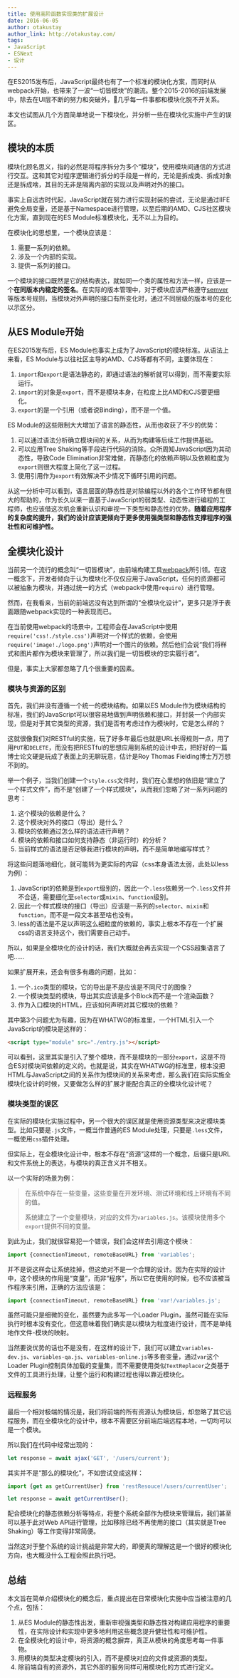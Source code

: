 ```yaml
---
title: 使用高阶函数实现类的扩展设计
date: 2016-06-05
author: otakustay
author_link: http://otakustay.com/
tags:
- JavaScript
- ESNext
- 设计
---
```


在ES2015发布后，JavaScript最终也有了一个标准的模块化方案，而同时从webpack开始，也带来了一波“一切皆模块”的潮流。整个2015-2016的前端发展中，除去在UI层不断的努力和突破外，几乎每一件事都和模块化脱不开关系。

本文也试图从几个方面简单地说一下模块化，并分析一些在模块化实施中产生的误区。

## 模块的本质

模块化顾名思义，指的必然是将程序拆分为多个“模块”，使用模块间通信的方式进行交互。这和其它对程序逻辑进行拆分的手段是一样的，无论是拆成类、拆成对象还是拆成啥，其目的无非是隔离内部的实现以及声明对外的接口。

事实上自远古时代起，JavaScript就在努力进行实现封装的尝试，无论是通过IIFE避免全局变量，还是基于Namespace进行管理，以至后期的AMD、CJS社区模块化方案，直到现在的ES Module标准模块化，无不以上为目的。

在模块化的思想里，一个模块应该是：

1. 需要一系列的依赖。
2. 涉及一个内部的实现。
3. 提供一系列的接口。

一个模块的接口既然是它的结构表达，就如同一个类的属性和方法一样，应该是一个**在同版本内稳定的签名**。在实际的版本管理中，对于模块应该严格遵守[semver](http://semver.org/)等版本号规则，当模块对外声明的接口有所变化时，通过不同层级的版本号的变化以示区分。

## 从ES Module开始

在ES2015发布后，ES Module也事实上成为了JavaScript的模块标准。从语法上来看，ES Module与以往社区主导的AMD、CJS等都有不同，主要体现在：

1. `import`和`export`是语法静态的，即通过语法的解析就可以得到，而不需要实际运行。
2. `import`的对象是`export`，而不是模块本身，在粒度上比AMD和CJS要更细化。
3. `export`的是一个引用（或者说Binding），而不是一个值。

ES Module的这些限制大大增加了语言的静态性，从而也收获了不少的优势：

1. 可以通过语法分析确立模块间的关系，从而为构建等后续工作提供基础。
2. 可以应用Tree Shaking等手段进行代码的消除。众所周知JavaScript因为其动态性，导致Code Elimination非常难做，而静态化的依赖声明以及依赖粒度为`export`则很大程度上简化了这一过程。
3. 使用引用作为`export`有效解决不少情况下循环引用的问题。

从这一分析中可以看到，语言层面的静态性是对除编程以外的各个工作环节都有很大的帮助的，作为长久以来一直基于JavaScript的弱类型、动态性进行编程的工程师，也应该借这次机会重新认识和审视一下类型和静态性的优势。**随着应用程序的复杂度的提升，我们的设计应该更倾向于更多使用强类型和静态性支撑程序的强壮性和可维护性。**

## 全模块化设计

当前另一个流行的概念叫“一切皆模块”，由前端构建工具[webpack](https://webpack.github.io/)所引领。在这一概念下，开发者倾向于认为模块化不仅仅应用于JavaScript，任何的资源都可以被抽象为模块，并通过统一的方式（webpack中使用`require`）进行管理。

然而，在我看来，当前的前端远没有达到所谓的“全模块化设计”，更多只是浮于表面跟随webpack实现的一种表现而已。

在当前使用webpack的场景中，工程师会在JavaScript中使用`require('css!./style.css')`声明对一个样式的依赖，会使用`require('image!./logo.png')`声明对一个图片的依赖。然后他们会说“我们将样式和图片都作为模块来管理了，所以我们是一切皆模块的忠实履行者”。

但是，事实上大家都忽略了几个很重要的因素。

### 模块与资源的区别

首先，我们并没有遵循一个统一的模块结构。如果以ES Module作为模块结构的标准，我们的JavaScript可以很容易地做到声明依赖和接口，并封装一个内部实现，但是对于其它类型的资源，我们是否有考虑过作为模块时，它是怎么样的？

这就很像我们对RESTful的实施，玩了好多年最后也就是URL长得规则一点，用了用`PUT`和`DELETE`，而没有把RESTful的思想应用到系统的设计中去，把好好的一篇博士论文硬是玩成了表面上的无聊玩意，估计是Roy Thomas Fielding博士万万想不到的。

举一个例子，当我们创建一个`style.css`文件时，我们在心里想的依旧是“建立了一个样式文件”，而不是“创建了一个样式模块”，从而我们忽略了对一系列问题的思考：

1. 这个模块的依赖是什么？
2. 这个模块对外的接口（导出）是什么？
3. 模块的依赖通过怎么样的语法进行声明？
4. 模块的依赖和接口如何支持静态（非运行时）的分析？
5. 当前样式的语法是否足够我进行模块的声明，而不是简单地编写样式？

将这些问题落地细化，就可能转为更实际的内容（css本身语法太弱，此处以less为例）：

1. JavaScript的依赖是到`export`级别的，因此一个`.less`依赖另一个`.less`文件并不合适，需要细化至`selector`或`mixin`、`function`级别。
2. 因此一个样式模块的接口（导出）应该是一系列的`selector`、`mixin`和`function`，而不是一段文本甚至啥也没有。
3. less的语法是不足以声明这么细粒度的依赖的，事实上根本不存在一个扩展css的语言支持这个，我们需要自己动手。

所以，如果是全模块化的设计的话，我们大概就会再去实现一个CSS超集语言了吧……

如果扩展开来，还会有很多有趣的问题，比如：

1. 一个`.ico`类型的模块，它的导出是不是应该是不同尺寸的图像？
2. 一个模块类型的模块，导出其实应该是多个Block而不是一个渲染函数？
3. 作为入口模块的HTML，应该如何声明对其它模块的依赖？

其中第3个问题尤为有趣，因为在WHATWG的标准里，一个HTML引入一个JavaScript的模块是这样的：

```html
<script type="module" src="./entry.js"></script>
```

可以看到，这里其实是引入了整个模块，而不是模块的一部分`export`，这是不符合ES对模块间依赖的定义的。也就是说，其实在WHATWG的标准里，根本没把HTML与JavaScript之间的关系作为模块间的关系来考虑，那么我们在实际实施全模块化设计的时候，又要做怎么样的扩展才能配合真正的全模块化设计呢？

### 模块类型的误区

在实际的模块化实施过程中，另一个很大的误区就是使用资源类型来决定模块类型。比如只要是`.js`文件，一概当作普通的ES Module处理，只要是`.less`文件，一概使用`css`插件处理。

但实际上，在全模块化设计中，根本不存在“资源”这样的一个概念，后缀只是URL和文件系统上的表达，与模块的真正含义并不相关。

以一个实际的场景为例：

> 在系统中存在一些变量，这些变量在开发环境、测试环境和线上环境有不同的值。
>
> 系统建立了一个变量模块，对应的文件为`variables.js`。该模块使用多个`export`提供不同的变量。

到此为止，我们就很容易犯一个错误，我们会这样去引用这个模块：

```js
import {connectionTimeout, remoteBaseURL} from 'variables';
```

并不是说这样会让系统挂掉，但这绝对不是一个合理的设计。因为在实际的设计中，这个模块的作用是“变量”，而非“程序”，所以它在使用的时候，也不应该被当作程序来引用，正确的方法应该是：

```js
import {connectionTimeout, remoteBaseURL} from 'var!/variables.js';
```

虽然可能只是细微的变化，虽然要为此多写一个Loader Plugin，虽然可能在实际执行时根本没有变化，但这意味着我们确实是以模块为粒度进行设计，而不是单纯地作文件-模块的映射。

当然要说优势的话也不是没有，在这样的设计下，我们可以建立`variables-dev.js`、`variables-qa.js`、`variables-online.js`等多套变量，通过`var`这个Loader Plugin控制具体加载的变量集，而不需要使用类似`TextReplacer`之类基于文件的工具进行处理，让整个运行和构建过程也得以靠近模块化。

### 远程服务

最后一个相对极端的情况是，我们将前端的所有资源认为模块后，却忽略了其它远程服务，而在全模块化的设计中，根本不需要区分前端后端远程本地，一切均可以是一个模块。

所以我们在代码中经常出现的：

```js
let response = await ajax('GET', '/users/current');
```

其实并不是“那么的模块化”，不如尝试变成这样：

```js
import {get as getCurrentUser} from 'restResouce!/users/currentUser';

let response = await getCurrentUser();
```

配合模块化的静态依赖分析等特点，将整个系统全部作为模块来管理后，我们甚至可以基于此对Web API进行管理，比如移除已经不再使用的接口（其实就是Tree Shaking）等工作变得非常简便。

当然这对于整个系统的设计挑战是非常大的，即便真的理解这是一个很好的模块化方向，也大概没什么工程会照此执行吧。

## 总结

本文旨在简单介绍模块化的概念后，重点提出在日常模块化实施中应当被注意的几个点，包括：

1. 从ES Module的静态性出发，重新审视强类型和静态性对构建应用程序的重要性，在实际设计和实现中更多地利用这些概念提升健壮性和可维护性。
2. 在全模块化的设计中，将资源的概念摒弃，真正从模块的角度思考每一件事物。
3. 用模块的类型决定模块的引入，而不是模块对应的文件或资源的类型。
4. 除前端自有的资源外，其它外部的服务同样可用模块化的方式进行定义。
